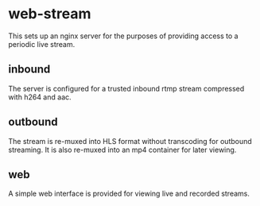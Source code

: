 # web-stream

This sets up an nginx server for the purposes of providing access to a periodic live stream.

## inbound
The server is configured for a trusted inbound rtmp stream compressed with h264 and aac.

## outbound
The stream is re-muxed into HLS format without transcoding for outbound streaming. It is also
re-muxed into an mp4 container for later viewing.

## web
A simple web interface is provided for viewing live and recorded streams.
